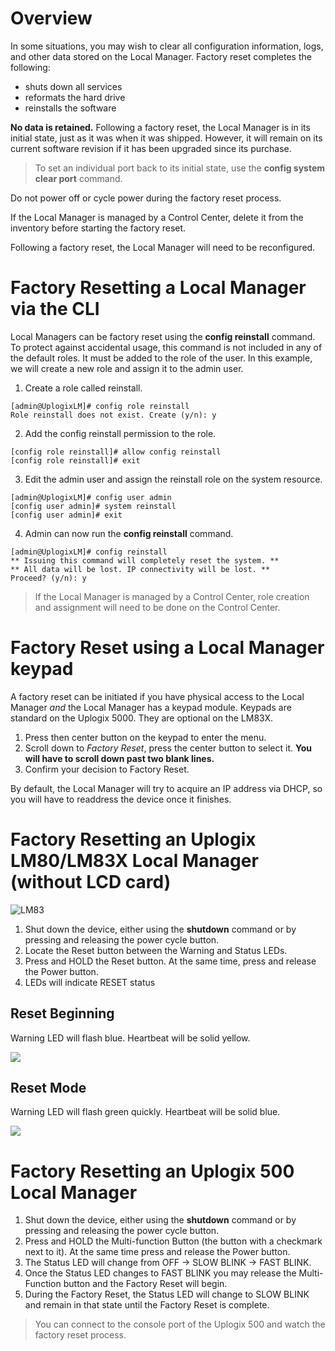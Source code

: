 # Overview

In some situations, you may wish to clear all configuration information, logs, and other data stored on the Local Manager. Factory reset completes the following:

- shuts down all services
- reformats the hard drive
- reinstalls the software

**No data is retained.** Following a factory reset, the Local Manager is in its initial state, just as it was when it was shipped. However, it will remain on its current software revision if it has been upgraded since its purchase.

> To set an individual port back to its initial state, use the **config system clear port** command.

<div class='warning'>Do not power off or cycle power during the factory reset process.</div>

If the Local Manager is managed by a Control Center, delete it from the inventory before starting the factory reset.

Following a factory reset, the Local Manager will need to be reconfigured.

# Factory Resetting a Local Manager via the CLI 

Local Managers can be factory reset using the **config reinstall** command. To protect against accidental usage, this command is not included in any of the default roles. It must be added to the role of the user. In this example, we will create a new role and assign it to the admin user.

1)  Create a role called reinstall.

```
[admin@UplogixLM]# config role reinstall
Role reinstall does not exist. Create (y/n): y
```

2)  Add the config reinstall permission to the role.

```
[config role reinstall]# allow config reinstall
[config role reinstall]# exit
```

3)  Edit the admin user and assign the reinstall role on the system resource.

```
[admin@UplogixLM]# config user admin
[config user admin]# system reinstall
[config user admin]# exit
```
4)  Admin can now run the **config reinstall** command.

```
[admin@UplogixLM]# config reinstall
** Issuing this command will completely reset the system. **
** All data will be lost. IP connectivity will be lost. **
Proceed? (y/n): y
```

> If the Local Manager is managed by a Control Center, role creation and assignment will need to be done on the Control Center.

# Factory Reset using a Local Manager keypad

A factory reset can be initiated if you have physical access to the Local Manager *and* the Local Manager has a keypad module. Keypads are standard on the Uplogix 5000. They are optional on the LM83X.

1. Press then center button on the keypad to enter the menu.
2. Scroll down to *Factory Reset*, press the center button to select it. **You will have to scroll down past two blank lines.**
3. Confirm your decision to Factory Reset.

By default, the Local Manager will try to acquire an IP address via DHCP, so you will have to readdress the device once it finishes.

# Factory Resetting an Uplogix LM80/LM83X Local Manager (without LCD card)

![LM83](https://uplogix.com/support/docs/img/6.0/lm83x-activity-lights-buttons.png)

1. Shut down the device, either using the **shutdown** command or by pressing and releasing the power cycle button.
2. Locate the Reset button between the Warning and Status LEDs.
3. Press and HOLD the Reset button. At the same time, press and release the Power button.
4. LEDs will indicate RESET status

## Reset Beginning

Warning LED will flash blue. Heartbeat will be solid yellow.

![](https://uplogix.com/support/docs/img/6.0/lm83x-led-reset-blue-yellow.png)

## Reset Mode

Warning LED will flash green quickly. Heartbeat will be solid blue.

![](https://uplogix.com/support/docs/img/6.0/lm83x-led-reset-green-blue.png)

# Factory Resetting an Uplogix 500 Local Manager

1. Shut down the device, either using the **shutdown** command or by pressing and releasing the power cycle button.
2. Press and HOLD the Multi-function Button (the button with a checkmark next to it). At the same time press and release the Power button.
3. The Status LED will change from OFF -> SLOW BLINK -> FAST BLINK.
4. Once the Status LED changes to FAST BLINK you may release the Multi-Function button and the Factory Reset will begin.
5. During the Factory Reset, the Status LED will change to SLOW BLINK and remain in that state until the Factory Reset is complete.

> You can connect to the console port of the Uplogix 500 and watch the factory reset process.